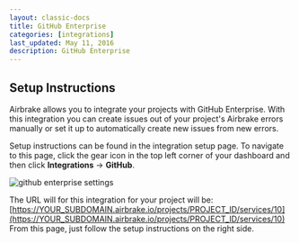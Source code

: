 ```yaml
---
layout: classic-docs
title: GitHub Enterprise
categories: [integrations]
last_updated: May 11, 2016
description: GitHub Enterprise
---
```


## Setup Instructions

Airbrake allows you to integrate your projects with GitHub Enterprise.  With
this integration you can create issues out of your project's Airbrake errors
manually or set it up to automatically create new issues from new errors.

Setup instructions can be found in the integration setup page.  To navigate to
this page, click the gear icon in the top left corner of your dashboard and
then click **Integrations** -> **GitHub**.

![github enterprise settings](/docs/assets/img/docs/integrations/github_enterprise_settings.png)

The URL will for this integration for your project will be:
[https://YOUR_SUBDOMAIN.airbrake.io/projects/PROJECT_ID/services/10](https://YOUR_SUBDOMAIN.airbrake.io/projects/PROJECT_ID/services/10)
From this page, just follow the setup instructions on the right side.

